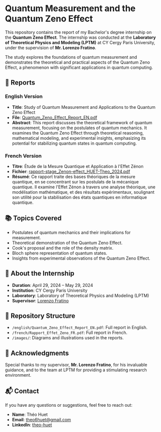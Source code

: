 # Quantum Measurement and the Quantum Zeno Effect

This repository contains the report of my Bachelor's degree internship on the **Quantum Zeno Effect**. The internship was conducted at the **Laboratory of Theoretical Physics and Modeling (LPTM)** at CY Cergy Paris University, under the supervision of **Mr. Lorenzo Fratino**. 

The study explores the foundations of quantum measurement and demonstrates the theoretical and practical aspects of the Quantum Zeno Effect, a phenomenon with significant applications in quantum computing.

## 📝 Reports

### English Version
- **Title**: Study of Quantum Measurement and Applications to the Quantum Zeno Effect  
- **File**: [Quantum_Zeno_Effect_Report_EN.pdf](link_to_english_report)  
- **Abstract**: This report discusses the theoretical framework of quantum measurement, focusing on the postulates of quantum mechanics. It examines the Quantum Zeno Effect through theoretical reasoning, mathematical modeling, and experimental insights, emphasizing its potential for stabilizing quantum states in quantum computing.  

### French Version
- **Titre**: Étude de la Mesure Quantique et Application à l'Effet Zénon  
- **Fichier**: [rapport-stage_Zenon-effect_HUET-Theo_2024.pdf](rapport-stage_Zenon-effect_HUET-Theo_2024.pdf)  
- **Résumé**: Ce rapport traite des bases théoriques de la mesure quantique, en se concentrant sur les postulats de la mécanique quantique. Il examine l'Effet Zénon à travers une analyse théorique, une modélisation mathématique, et des résultats expérimentaux, soulignant son utilité pour la stabilisation des états quantiques en informatique quantique.

## 📚 Topics Covered
- Postulates of quantum mechanics and their implications for measurement.
- Theoretical demonstration of the Quantum Zeno Effect.
- Cook's proposal and the role of the density matrix.
- Bloch sphere representation of quantum states.
- Insights from experimental observations of the Quantum Zeno Effect.

## 🚀 About the Internship
- **Duration**: April 29, 2024 – May 29, 2024  
- **Institution**: CY Cergy Paris University  
- **Laboratory**: Laboratory of Theoretical Physics and Modeling (LPTM)  
- **Supervisor**: [Lorenzo Fratino](https://www.cyu.fr/lorenzo-fratino)  

## 📂 Repository Structure
- `/english/Quantum_Zeno_Effect_Report_EN.pdf`: Full report in English.
- `/french/Rapport_Effet_Zeno_FR.pdf`: Full report in French.
- `/images/`: Diagrams and illustrations used in the reports.

## 🤝 Acknowledgments
Special thanks to my supervisor, **Mr. Lorenzo Fratino**, for his invaluable guidance, and to the team at LPTM for providing a stimulating research environment.

## 📬 Contact
If you have any questions or suggestions, feel free to reach out:
- **Name**: Théo Huet  
- **Email**: theo6huet@gmail.com  
- **LinkedIn**: [theo-huet](https://www.linkedin.com/in/theo-huet/)

